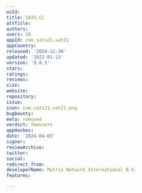 ```yaml
---
wsId: 
title: SATS.CC
altTitle: 
authors: 
users: 10
appId: com.sats21.sat21
appCountry: 
released: '2020-12-30'
updated: '2021-01-13'
version: '0.8.5'
stars: 
ratings: 
reviews: 
size: 
website: 
repository: 
issue: 
icon: com.sats21.sat21.png
bugbounty: 
meta: removed
verdict: fewusers
appHashes: 
date: '2024-04-03'
signer: 
reviewArchive: 
twitter: 
social: 
redirect_from: 
developerName: Matrix Network International B.V.
features: 

---
```


